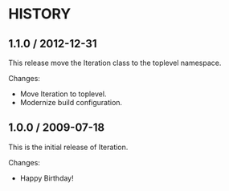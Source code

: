 # HISTORY

## 1.1.0 / 2012-12-31

This release move the Iteration class to the toplevel
namespace.

Changes:

* Move Iteration to toplevel.
* Modernize build configuration.


## 1.0.0 / 2009-07-18

This is the initial release of Iteration.

Changes:

* Happy Birthday!

